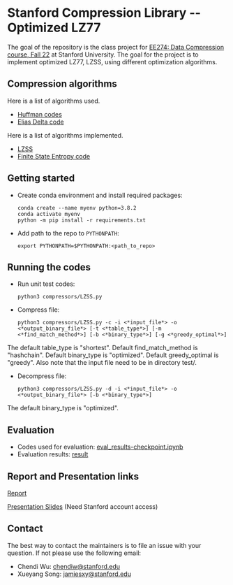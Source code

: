 
# Stanford Compression Library -- Optimized LZ77
The goal of the repository is the class project for [EE274: Data Compression course, Fall 22](https://stanforddatacompressionclass.github.io/Fall22/) at Stanford University. The goal for the project is to implement optimized LZ77, LZSS, using different optimization algorithms.

## Compression algorithms
Here is a list of algorithms used.
- [Huffman codes](compressors/huffman_coder.py)
- [Elias Delta code](compressors/elias_delta_uint_coder.py)

Here is a list of algorithms implemented.
- [LZSS](compressors/LZSS.py)
- [Finite State Entropy code](compressors/LZSS.py)

## Getting started
- Create conda environment and install required packages:
    ```
    conda create --name myenv python=3.8.2
    conda activate myenv
    python -m pip install -r requirements.txt
    ```
- Add path to the repo to `PYTHONPATH`:
    ```
    export PYTHONPATH=$PYTHONPATH:<path_to_repo>
    ```

## Running the codes
- Run unit test codes:
    ```
    python3 compressors/LZSS.py
    ```
- Compress file:
    ```
    python3 compressors/LZSS.py -c -i <*input_file*> -o <*output_binary_file*> [-t <*table_type*>] [-m <*find_match_method*>] [-b <*binary_type*>] [-g <*greedy_optimal*>]
    ```
The default table_type is "shortest". Default find_match_method is "hashchain". Default binary_type is "optimized". Default greedy_optimal is "greedy". Also note that the input file need to be in directory test/.
- Decompress file:
    ```
    python3 compressors/LZSS.py -d -i <*input_file*> -o <*output_binary_file*> [-b <*binary_type*>]
    ```
The default binary_type is "optimized".

## Evaluation
- Codes used for evaluation:
[eval_results-checkpoint.ipynb](test/.ipynb_checkpoints)
- Evaluation results:
[result](test/result)

## Report and Presentation links
[Report](https://google.com)

[Presentation Slides](https://docs.google.com/presentation/d/1IvNpNxeBvL9jRCT4w7LkT2Osie4XTMWMNh6xIjWzPNQ/edit?usp=sharing) (Need Stanford account access)

## Contact
The best way to contact the maintainers is to file an issue with your question.
If not please use the following email:
- Chendi Wu: chendiw@stanford.edu
- Xueyang Song: jamiesxy@stanford.edu
